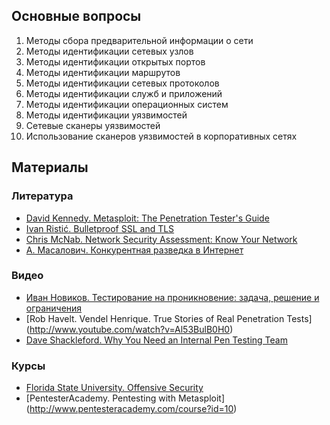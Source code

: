 ## Основные вопросы

1. Методы сбора предварительной информации о сети
2. Методы идентификации сетевых узлов
3. Методы идентификации открытых портов
4. Методы идентификации маршрутов
5. Методы идентификации сетевых протоколов
6. Методы идентификации служб и приложений
7. Методы идентификации операционных систем
8. Методы идентификации уязвимостей
9. Сетевые сканеры уязвимостей
10. Использование сканеров уязвимостей в корпоративных сетях

## Материалы

### Литература
* [David Kennedy. Metasploit: The Penetration Tester's Guide](http://www.amazon.com/Metasploit-The-Penetration-Testers-Guide/dp/159327288X)
* [Ivan Ristić. Bulletproof SSL and TLS](https://www.feistyduck.com/books/bulletproof-ssl-and-tls/)
* [Chris McNab. Network Security Assessment: Know Your Network](http://www.amazon.com/Network-Security-Assessment-Know-Your/dp/0596510306)
* [А. Масалович. Конкурентная разведка в Интернет](http://www.youtube.com/watch?v=HcwASJCk16k)

### Видео
* [Иван Новиков. Тестирование на проникновение: задача, решение и ограничения](http://www.youtube.com/watch?v=X0ilODBepU8&)
* [Rob Havelt. Vendel Henrique. True Stories of Real Penetration Tests] (http://www.youtube.com/watch?v=Al53BulB0H0)
* [Dave Shackleford. Why You Need an Internal Pen Testing Team](http://www.youtube.com/watch?v=vQQ5VEjO_ZM)

### Курсы
* [Florida State University. Offensive Security](http://www.cs.fsu.edu/~redwood/OffensiveComputerSecurity/)
* [PentesterAcademy. Pentesting with Metasploit] (http://www.pentesteracademy.com/course?id=10)
